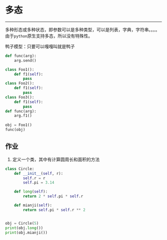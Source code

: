 # 多态

---

多种形态或多种状态，即参数可以是多种类型，可以是列表，字典，字符串。。。。由于`python`原生支持多态，所以没有特殊性。

鸭子模型：只要可以嘎嘎叫就是鸭子

```python
def func(arg):
    arg.send()
```

```python
class Foo1():
    def f1(self):
        pass
class Foo2():
    def f1(self):
        pass
class Foo3():
    def f1(self):
        pass
def func(arg):
    arg.f1()
    
obj = Foo1()
func(obj)
```

## 作业

1. 定义一个类，其中有计算圆周长和面积的方法

```python
class Circle:
    def __init__(self, r):
        self.r = r
        self.pi = 3.14

    def long(self):
        return 2 * self.pi * self.r

    def mianji(self):
        return self.pi * self.r ** 2


obj = Circle(5)
print(obj.long())
print(obj.mianji())
```

